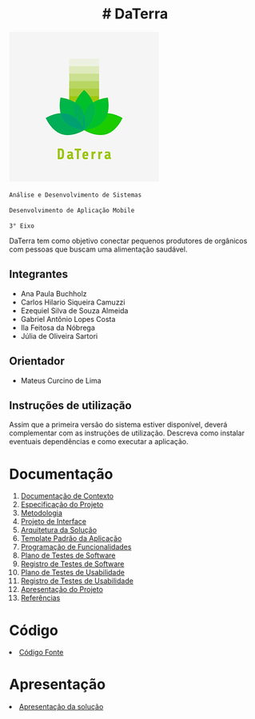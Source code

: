 <h1 align="center"># DaTerra</h1>

 ![logo300x300](https://github.com/ICEI-PUC-Minas-PMV-ADS/pmv-ads-2022-2-e3-proj-mov-t2-da-terra/blob/main/entregas/images/logo/logo300x300.png)

`Análise e Desenvolvimento de Sistemas`

`Desenvolvimento de Aplicação Mobile`

`3° Eixo`

DaTerra tem como objetivo conectar pequenos produtores de orgânicos com pessoas que buscam uma alimentação saudável.

## Integrantes

* Ana Paula Buchholz
* Carlos Hilario Siqueira Camuzzi
* Ezequiel Silva de Souza Almeida
* Gabriel Antônio Lopes Costa 
* Ila Feitosa da Nóbrega 
* Júlia de Oliveira Sartori 


## Orientador

* Mateus Curcino de Lima

## Instruções de utilização

Assim que a primeira versão do sistema estiver disponível, deverá complementar com as instruções de utilização. Descreva como instalar eventuais dependências e como executar a aplicação.

# Documentação

<ol>
<li><a href="docs/01-Documentação de Contexto.md"> Documentação de Contexto</a></li>
<li><a href="docs/02-Especificação do Projeto.md"> Especificação do Projeto</a></li>
<li><a href="docs/03-Metodologia.md"> Metodologia</a></li>
<li><a href="docs/04-Projeto de Interface.md"> Projeto de Interface</a></li>
<li><a href="docs/05-Arquitetura da Solução.md"> Arquitetura da Solução</a></li>
<li><a href="docs/06-Template Padrão da Aplicação.md"> Template Padrão da Aplicação</a></li>
<li><a href="docs/07-Programação de Funcionalidades.md"> Programação de Funcionalidades</a></li>
<li><a href="docs/08-Plano de Testes de Software.md"> Plano de Testes de Software</a></li>
<li><a href="docs/09-Registro de Testes de Software.md"> Registro de Testes de Software</a></li>
<li><a href="docs/10-Plano de Testes de Usabilidade.md"> Plano de Testes de Usabilidade</a></li>
<li><a href="docs/11-Registro de Testes de Usabilidade.md"> Registro de Testes de Usabilidade</a></li>
<li><a href="docs/12-Apresentação do Projeto.md"> Apresentação do Projeto</a></li>
<li><a href="docs/13-Referências.md"> Referências</a></li>
</ol>

# Código

<li><a href="src/README.md"> Código Fonte</a></li>

# Apresentação

<li><a href="presentation/README.md"> Apresentação da solução</a></li>
